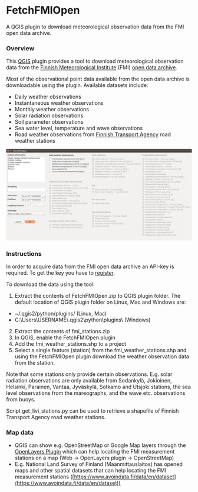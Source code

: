 # FetchFMIOpen
A QGIS plugin to download meteorological observation data from the FMI open data archive.

### Overview
This [QGIS](http://www.qgis.org/en/site/) plugin provides a tool to download meteorological observation data from the [Finnish
Meteorological Institute](http://www.en.ilmatieteenlaitos.fi/) (FMI) [open data archive](https://en.ilmatieteenlaitos.fi/open-data).

Most of the observational point data available from the open data archive is downloadable using the plugin. Available datasets include:
- Daily weather observations
- Instantaneous weather observations
- Monthly weather observations
- Solar radiation observations
- Soil parameter observations
- Sea water level, temperature and wave observations
- Road weather observations from [Finnish Transport Agency](https://fta.fi) road weather stations

![GUI preview](./GUI_preview.png)

### Instructions
In order to acquire data from the FMI open data archive an API-key is required. To get the key you have to [register](https://ilmatieteenlaitos.fi/rekisteroityminen-avoimen-datan-kayttajaksi).

To download the data using the tool:
1. Extract the contents of FetchFMIOpen.zip to QGIS plugin folder. The default location of QGIS plugin folder on Linux, Mac and Windows are:
  * \~/.qgis2/python/plugins/                   (Linux, Mac)
  * C:\Users\USERNAME\\.qgis2\python\plugins\\   (Windows)
2. Extract the contents of fmi_stations.zip
3. In QGIS, enable the FetchFMIOpen plugin
4. Add the fmi_weather_stations.shp to a project
5. Select a single feature (station) from the fmi_weather_stations.shp and using the FetchFMIOpen plugin download the weather observation data from the station.

Note that some stations only provide certain observations. E.g. solar radiation observations are only available from Sodankylä, Jokioinen, Helsinki, Parainen, Vantaa, Jyväskylä, Sotkamo and Utsjoki stations, the sea level observations from the mareographs, and the wave etc. observations from buoys.  

Script get_livi_stations.py can be used to retrieve a shapefile of Finnish Transport Agency road weather stations.


### Map data
- QGIS can show e.g. OpenStreetMap or Google Map layers through the [OpenLayers Plugin](http://hub.qgis.org/projects/openlayers/wiki) which can help locating the FMI measurement stations on a map (Web -> OpenLayers plugin -> OpenStreetMap)
- E.g. National Land Survey of Finland (Maanmittauslaitos) has opened maps and other spatial datasets that can help locating the FMI measurement stations ([https://www.avoindata.fi/data/en/dataset](https://www.avoindata.fi/data/en/dataset))
